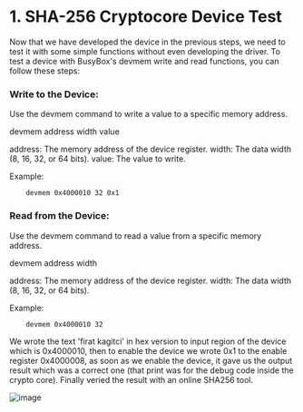 # 1. SHA-256 Cryptocore Device Test 

Now that we have developed the device in the previous steps, we need to test it with some simple functions without even developing the driver. To test a device with BusyBox's devmem write and read functions, you can follow these steps:
        
### Write to the Device:
Use the devmem command to write a value to a specific memory address.

devmem address width value

address: The memory address of the device register.
width: The data width (8, 16, 32, or 64 bits).
value: The value to write.

Example:

        devmem 0x4000010 32 0x1

### Read from the Device:
Use the devmem command to read a value from a specific memory address.

devmem address width

address: The memory address of the device register.
width: The data width (8, 16, 32, or 64 bits).

Example:

        devmem 0x4000010 32

We wrote the text 'firat kagitci' in hex version to input region of the device which is 0x4000010, then to enable the device we wrote 0x1 to the enable register 0x4000008, as soon as we enable the device, it gave us the output result which was a correct one (that print was for the debug code inside the crypto core). Finally veried the result with an online SHA256 tool.

![image](https://github.com/user-attachments/assets/b31b856e-db9f-4c7d-9f45-e243978a3f31)






